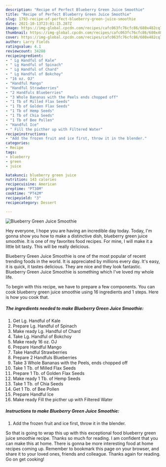 ```yaml
---
description: "Recipe of Perfect Blueberry Green Juice Smoothie"
title: "Recipe of Perfect Blueberry Green Juice Smoothie"
slug: 1793-recipe-of-perfect-blueberry-green-juice-smoothie
date: 2021-10-13T23:01:15.287Z
image: https://img-global.cpcdn.com/recipes/cafc063fc76cfc86/680x482cq70/blueberry-green-juice-smoothie-recipe-main-photo.jpg
thumbnail: https://img-global.cpcdn.com/recipes/cafc063fc76cfc86/680x482cq70/blueberry-green-juice-smoothie-recipe-main-photo.jpg
cover: https://img-global.cpcdn.com/recipes/cafc063fc76cfc86/680x482cq70/blueberry-green-juice-smoothie-recipe-main-photo.jpg
author: Larry Fields
ratingvalue: 4.1
reviewcount: 34288
recipeingredient:
- " Lg Handful of Kale"
- " Lg Handful of Spinach"
- " Lg Handful of Chard"
- " Lg Handful of Bokchoy"
- "16 oz. OJ"
- "Handful Mango"
- "Handful Strawberries"
- "2 Handfuls Blueberries"
- "3 Whole Bananas with the Peels ends chopped off"
- "1 Tb of Milled Flax Seeds"
- "1 Tb of Golden Flax Seeds"
- "1 Tb of Hemp Seeds"
- "1 Tb of Chia Seeds"
- "1 Tb of Bee Pollen"
- "Handful Ice"
- " Fill the picther up with Filtered Water"
recipeinstructions:
- "Add the frozen fruit and ice first, throw it in the blender."
categories:
- Recipe
tags:
- blueberry
- green
- juice

katakunci: blueberry green juice 
nutrition: 143 calories
recipecuisine: American
preptime: "PT30M"
cooktime: "PT42M"
recipeyield: "3"
recipecategory: Dessert

---
```



![Blueberry Green Juice Smoothie](https://img-global.cpcdn.com/recipes/cafc063fc76cfc86/680x482cq70/blueberry-green-juice-smoothie-recipe-main-photo.jpg)

Hey everyone, I hope you are having an incredible day today. Today, I'm gonna show you how to make a distinctive dish, blueberry green juice smoothie. It is one of my favorites food recipes. For mine, I will make it a little bit tasty. This will be really delicious.



Blueberry Green Juice Smoothie is one of the most popular of recent trending foods in the world. It is appreciated by millions every day. It's easy, it is quick, it tastes delicious. They are nice and they look fantastic. Blueberry Green Juice Smoothie is something which I've loved my whole life.


To begin with this recipe, we have to prepare a few components. You can cook blueberry green juice smoothie using 16 ingredients and 1 steps. Here is how you cook that.

<!--inarticleads1-->

##### The ingredients needed to make Blueberry Green Juice Smoothie:

1. Get  Lg. Handful of Kale
1. Prepare  Lg. Handful of Spinach
1. Make ready  Lg. Handful of Chard
1. Take  Lg. Handful of Bokchoy
1. Make ready 16 oz. OJ
1. Prepare Handful Mango
1. Take Handful Strawberries
1. Prepare 2 Handfuls Blueberries
1. Take 3 Whole Bananas with the Peels, ends chopped off
1. Take 1 Tb. of Milled Flax Seeds
1. Prepare 1 Tb. of Golden Flax Seeds
1. Make ready 1 Tb. of Hemp Seeds
1. Take 1 Tb. of Chia Seeds
1. Get 1 Tb. of Bee Pollen
1. Prepare Handful Ice
1. Make ready  Fill the picther up with Filtered Water




<!--inarticleads2-->

##### Instructions to make Blueberry Green Juice Smoothie:

1. Add the frozen fruit and ice first, throw it in the blender.




So that is going to wrap this up with this exceptional food blueberry green juice smoothie recipe. Thanks so much for reading. I am confident that you can make this at home. There is gonna be more interesting food at home recipes coming up. Remember to bookmark this page on your browser, and share it to your loved ones, friends and colleague. Thanks again for reading. Go on get cooking!
